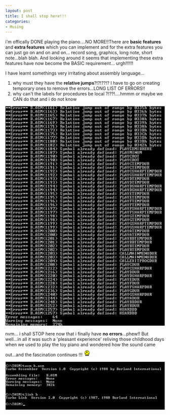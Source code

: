 ```yaml
---
layout: post
title: I shall stop here!!!
categories:
- Musing
---
```



i'm offically DONE playing the piano....NO MORE!!There are **basic features** and **extra features** which you can implement and for the extra features you can just go on and on and on... record song, graphics, long note, short note...blah blah. And looking around it seems that implementing these extra features have now become the BASIC requirement... urgh!!!!!!

I have learnt somethings very irritating about assembly language...

1. why must they have the **relative jumps**?!?!??!? I have to go on creating temporary ones to remove the errors...LONG LIST OF ERRORS!!
2. why can't the labels for procedures be local ?!??!....hmmm or maybe we CAN do that and i do not know

![](/img/err1.jpg)

nvm... i shall STOP here now that i finally have **no errors**...phew!! But well...in all it was such a 'pleasant experience' reliving those childhood days when we used to play the toy piano and wondered how the sound came out...and the fascination continues !!! ![](/img/jumpsmile.gif)

![](/img/err2.jpg)
